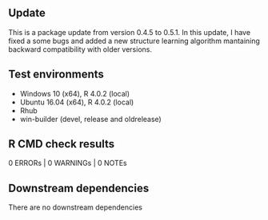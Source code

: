 ## Update
This is a package update from version 0.4.5 to 0.5.1. In this update, I have fixed a some bugs and added a new structure learning algorithm mantaining backward compatibility with older versions.

## Test environments
* Windows 10 (x64), R 4.0.2 (local)
* Ubuntu 16.04 (x64), R 4.0.2 (local)
* Rhub
* win-builder (devel, release and oldrelease)

## R CMD check results
0 ERRORs | 0 WARNINGs | 0 NOTEs

## Downstream dependencies
There are no downstream dependencies
